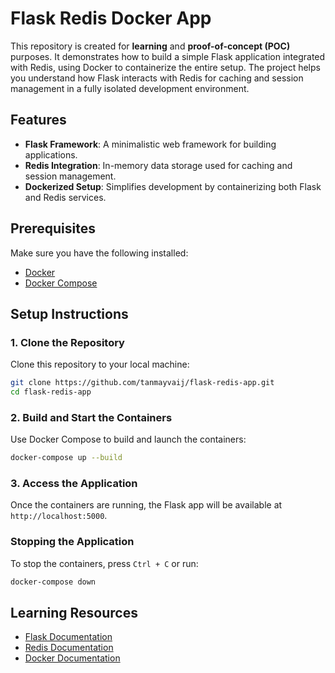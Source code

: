 # Flask Redis Docker App

This repository is created for **learning** and **proof-of-concept (POC)** purposes. It demonstrates how to build a simple Flask application integrated with Redis, using Docker to containerize the entire setup. The project helps you understand how Flask interacts with Redis for caching and session management in a fully isolated development environment.

## Features

- **Flask Framework**: A minimalistic web framework for building applications.
- **Redis Integration**: In-memory data storage used for caching and session management.
- **Dockerized Setup**: Simplifies development by containerizing both Flask and Redis services.

## Prerequisites

Make sure you have the following installed:

- [Docker](https://docs.docker.com/get-docker/)
- [Docker Compose](https://docs.docker.com/compose/install/)

## Setup Instructions

### 1. Clone the Repository
Clone this repository to your local machine:
```bash
git clone https://github.com/tanmayvaij/flask-redis-app.git
cd flask-redis-app
```

### 2. Build and Start the Containers
Use Docker Compose to build and launch the containers:
```bash
docker-compose up --build
```

### 3. Access the Application
Once the containers are running, the Flask app will be available at `http://localhost:5000`.

### Stopping the Application

To stop the containers, press `Ctrl + C` or run:
```bash
docker-compose down
```

## Learning Resources

- [Flask Documentation](https://flask.palletsprojects.com/)
- [Redis Documentation](https://redis.io/)
- [Docker Documentation](https://docs.docker.com/)

